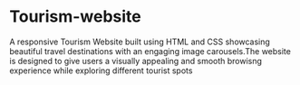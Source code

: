 # Tourism-website
A responsive Tourism Website built using HTML and CSS showcasing beautiful travel destinations with an engaging image carousels.The website is designed to give users a visually appealing and smooth browisng experience while exploring different tourist spots

